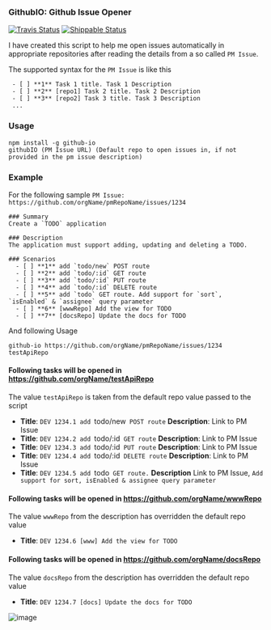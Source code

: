 ### GithubIO: Github Issue Opener
[![Travis Status][travis-badge]][travis-project]
[![Shippable Status][shippable-badge]][shippable-project]

I have created this script to help me open issues automatically in appropriate repositories after reading the details from a so called `PM Issue`.

The supported syntax for the `PM Issue` is like this
```
 - [ ] **1** Task 1 title. Task 1 Description
 - [ ] **2** [repo1] Task 2 title. Task 2 Description
 - [ ] **3** [repo2] Task 3 title. Task 3 Description
 ...
```

### Usage
```
npm install -g github-io
githubIO (PM Issue URL) (Default repo to open issues in, if not provided in the pm issue description)
```

### Example
For the following sample `PM Issue: https://github.com/orgName/pmRepoName/issues/1234`
```
### Summary
Create a `TODO` application

### Description
The application must support adding, updating and deleting a TODO.

### Scenarios
  - [ ] **1** add `todo/new` POST route
  - [ ] **2** add `todo/:id` GET route
  - [ ] **3** add `todo/:id` PUT route
  - [ ] **4** add `todo/:id` DELETE route
  - [ ] **5** add `todo` GET route. Add support for `sort`, `isEnabled` & `assignee` query parameter
  - [ ] **6** [wwwRepo] Add the view for TODO
  - [ ] **7** [docsRepo] Update the docs for TODO
```
And following Usage
```
github-io https://github.com/orgName/pmRepoName/issues/1234 testApiRepo
```

#### Following tasks will be opened in https://github.com/orgName/testApiRepo
The value `testApiRepo` is taken from the default repo value passed to the script
  - __Title__: `DEV 1234.1 add `todo/new` POST route` __Description__: Link to PM Issue
  - __Title__: `DEV 1234.2 add `todo/:id` GET route` __Description__: Link to PM Issue
  - __Title__: `DEV 1234.3 add `todo/:id` PUT route` __Description__: Link to PM Issue
  - __Title__: `DEV 1234.4 add `todo/:id` DELETE route` __Description__: Link to PM Issue
  - __Title__: `DEV 1234.5 add `todo` GET route.` __Description__ Link to PM Issue, `Add support for sort, isEnabled & assignee query parameter`

#### Following tasks will be opened in https://github.com/orgName/wwwRepo
The value `wwwRepo` from the description has overridden the default repo value
  - __Title__: `DEV 1234.6 [www] Add the view for TODO`

#### Following tasks will be opened in https://github.com/orgName/docsRepo
The value `docsRepo` from the description has overridden the default repo value
  - __Title__: `DEV 1234.7 [docs] Update the docs for TODO`

![image][screenshot]

[screenshot]: https://cloud.githubusercontent.com/assets/5207331/21742989/b31af0c8-d51f-11e6-85e8-793086402c0c.png
[travis-badge]: https://travis-ci.org/harryi3t/github-io.svg?branch=master
[shippable-badge]: https://api.shippable.com/projects/584d675f938d4210003b61db/badge?branch=master
[shippable-project]: https://app.shippable.com/projects/584d675f938d4210003b61db/status/dashboard
[travis-project]: https://travis-ci.org/harryi3t/github-io
